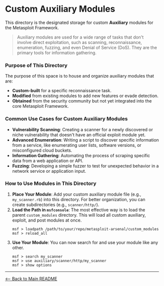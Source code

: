 # Custom Auxiliary Modules

This directory is the designated storage for custom **Auxiliary** modules for the Metasploit Framework.

> Auxiliary modules are used for a wide range of tasks that don't involve direct exploitation, such as scanning, reconnaissance, enumeration, fuzzing, and even Denial of Service (DoS). They are the primary tools for information gathering.

### Purpose of This Directory

The purpose of this space is to house and organize auxiliary modules that are:
* **Custom-built** for a specific reconnaissance task.
* **Modified** from existing modules to add new features or evade detection.
* **Obtained** from the security community but not yet integrated into the core Metasploit Framework.

### Common Use Cases for Custom Auxiliary Modules

- **Vulnerability Scanning**: Creating a scanner for a newly discovered or niche vulnerability that doesn't have an official exploit module yet.
- **Advanced Enumeration**: Writing a script to discover specific information from a service, like enumerating user lists, software versions, or misconfigured cloud buckets.
- **Information Gathering**: Automating the process of scraping specific data from a web application or API.
- **Fuzzing**: Developing a simple fuzzer to test for unexpected behavior in a network service or application input.

### How to Use Modules in This Directory

1.  **Place Your Module**: Add your custom auxiliary module file (e.g., `my_scanner.rb`) into this directory. For better organization, you can create subdirectories (e.g., `scanner/http/`).
2.  **Load the Path in `msfconsole`**: The most effective way is to load the parent `custom_modules` directory. This will load all custom auxiliary, exploit, and post modules at once.
    ```
    msf > loadpath /path/to/your/repo/metasploit-arsenal/custom_modules
    msf > reload_all
    ```
3.  **Use Your Module**: You can now search for and use your module like any other.
    ```
    msf > search my_scanner
    msf > use auxiliary/scanner/http/my_scanner
    msf > show options
    ```

---

[<-- Back to Main README](../../README.md)
